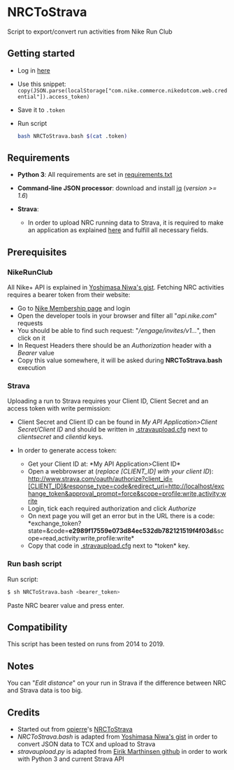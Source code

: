 # NRCToStrava

Script to export/convert run activities from Nike Run Club

## Getting started

- Log in [here](https://unite.nike.com/s3/unite/mobile.html?androidSDKVersion=3.1.0&corsoverride=https://unite.nike.com&uxid=com.nike.sport.running.droid.3.8&locale=en_US&backendEnvironment=identity&view=login&clientId=WLr1eIG5JSNNcBJM3npVa6L76MK8OBTt&facebookAppId=84697719333&wechatAppId=wxde7d0246cfaf32f7#%7B%22event%22:%22gigyaKey%22,%22apiKey%22:%22gigyaKeyNotSupported%22,%22ts%22:1607938711083%7D)
- Use this snippet: `copy(JSON.parse(localStorage["com.nike.commerce.nikedotcom.web.credential"]).access_token)`
- Save it to `.token`
- Run script

  ```bash
  bash NRCToStrava.bash $(cat .token)
  ```

## Requirements

- **Python 3**: All requirements are set in [requirements.txt](https://github.com/opierre/NRCToStrava/tree/master/requirements.txt)

- **Command-line JSON processor**: download and install [jq](https://github.com/stedolan/jq/releases) (_version >= 1.6_)

- **Strava**:
  - In order to upload NRC running data to Strava, it is required to make an application as explained
    [here](https://developers.strava.com/docs/getting-started/#account) and fulfill all necessary fields.

## Prerequisites

### NikeRunClub

All Nike+ API is explained in
[Yoshimasa Niwa's gist](https://gist.github.com/niw/858c1ecaef89858893681e46db63db66). Fetching NRC activities requires
a bearer token from their website:

- Go to [Nike Membership page](https://www.nike.com/us/en_us/e/nike-plus-membership) and login
- Open the developer tools in your browser and filter all "_api.nike.com_" requests
- You should be able to find such request: "_/engage/invites/v1..._", then click on it
- In Request Headers there should be an _Authorization_ header with a _Bearer_ value
- Copy this value somewhere, it will be asked during **NRCToStrava.bash** execution

### Strava

Uploading a run to Strava requires your Client ID, Client Secret and an access token with write permission:

- Client Secret and Client ID can be found in _My API Application>Client Secret/Client ID_ and should be written in
  [.stravaupload.cfg](https://github.com/opierre/NRCToStrava/tree/master/scripts/.stravaupload.cfg) next to
  _clientsecret_ and _clientid_ keys.

- In order to generate access token:
  * Get your Client ID at: *My API Application>Client ID\*
  * Open a webbrowser at (*replace [CLIENT_ID] with your client ID*):
  <http://www.strava.com/oauth/authorize?client_id=[CLIENT_ID]&response_type=code&redirect_uri=http://localhost/exchange_token&approval_prompt=force&scope=profile:write,activity:write>
  * Login, tick each required authorization and click _Authorize_
  * On next page you will get an error but in the URL there is a code:
  *exchange_token?state=&code=**e2989f17559e073d84ec532db782121519f4f03d**&scope=read,activity:write,profile:write\*
  * Copy that code in
  [.stravaupload.cfg](https://github.com/opierre/NRCToStrava/tree/master/scripts/.stravaupload.cfg) next to
  *token\* key.

### Run bash script

Run script:

```bash
$ sh NRCToStrava.bash <bearer_token>
```

Paste NRC bearer value and press enter.

## Compatibility

This script has been tested on runs from 2014 to 2019.

## Notes

You can "_Edit distance_" on your run in Strava if the difference between NRC and Strava data is too big.

## Credits

- Started out from [opierre](https://github.com/opierre/)'s [NRCToStrava](https://github.com/opierre/NRCToStrava.git)
- _NRCToStrava.bash_ is adapted from [Yoshimasa Niwa's gist](https://gist.github.com/niw/858c1ecaef89858893681e46db63db66)
  in order to convert JSON data to TCX and upload to Strava
- _stravaupload.py_ is adapted from [Eirik Marthinsen github](https://github.com/marthinsen/stravaupload/blob/master/stravaupload.py)
  in order to work with Python 3 and current Strava API
